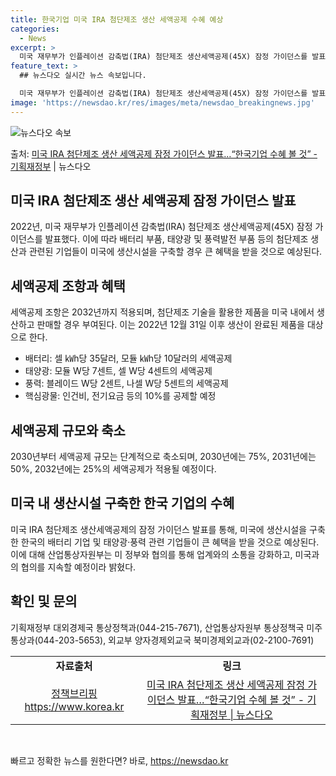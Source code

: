 ```yaml
---
title: 한국기업 미국 IRA 첨단제조 생산 세액공제 수혜 예상
categories:
  - News
excerpt: >
  미국 재무부가 인플레이션 감축법(IRA) 첨단제조 생산세액공제(45X) 잠정 가이던스를 발표했다. 정부는 미…
feature_text: >
  ## 뉴스다오 실시간 뉴스 속보입니다.

  미국 재무부가 인플레이션 감축법(IRA) 첨단제조 생산세액공제(45X) 잠정 가이던스를 발표했다. 정부는 미…
image: 'https://newsdao.kr/res/images/meta/newsdao_breakingnews.jpg'
---
```


![뉴스다오 속보](https://newsdao.kr/res/images/meta/newsdao_breakingnews.jpg)

<p>출처: <a href="https://newsdao.kr/2805" rel="dofollow">미국 IRA 첨단제조 생산 세액공제 잠정 가이던스 발표…“한국기업 수혜 볼 것” - 기획재정부</a> | 뉴스다오</p>

<h2 data-ke-size="size26">미국 IRA 첨단제조 생산 세액공제 잠정 가이던스 발표</h2>
<p data-ke-size="size16">2022년, 미국 재무부가 인플레이션 감축법(IRA) 첨단제조 생산세액공제(45X) 잠정 가이던스를 발표했다. 이에 따라 배터리 부품, 태양광 및 풍력발전 부품 등의 첨단제조 생산과 관련된 기업들이 미국에 생산시설을 구축할 경우 큰 혜택을 받을 것으로 예상된다.</p>

<h2 data-ke-size="size24">세액공제 조항과 혜택</h2>
<p data-ke-size="size16">세액공제 조항은 2032년까지 적용되며, 첨단제조 기술을 활용한 제품을 미국 내에서 생산하고 판매할 경우 부여된다. 이는 2022년 12월 31일 이후 생산이 완료된 제품을 대상으로 한다.</p>
<ul>
  <li>배터리: 셀 ㎾h당 35달러, 모듈 ㎾h당 10달러의 세액공제</li>
  <li>태양광: 모듈 W당 7센트, 셀 W당 4센트의 세액공제</li>
  <li>풍력: 블레이드 W당 2센트, 나셀 W당 5센트의 세액공제</li>
  <li>핵심광물: 인건비, 전기요금 등의 10%를 공제할 예정</li>
</ul>

<h2 data-ke-size="size24">세액공제 규모와 축소</h2>
<p data-ke-size="size16">2030년부터 세액공제 규모는 단계적으로 축소되며, 2030년에는 75%, 2031년에는 50%, 2032년에는 25%의 세액공제가 적용될 예정이다.</p>

<h2 data-ke-size="size24">미국 내 생산시설 구축한 한국 기업의 수혜</h2>
<p data-ke-size="size16">미국 IRA 첨단제조 생산세액공제의 잠정 가이던스 발표를 통해, 미국에 생산시설을 구축한 한국의 배터리 기업 및 태양광·풍력 관련 기업들이 큰 혜택을 받을 것으로 예상된다. 이에 대해 산업통상자원부는 미 정부와 협의를 통해 업계와의 소통을 강화하고, 미국과의 협의를 지속할 예정이라 밝혔다.</p>

<h2 data-ke-size="size24">확인 및 문의</h2>
<p data-ke-size="size16">기획재정부 대외경제국 통상정책과(044-215-7671), 산업통상자원부 통상정책국 미주통상과(044-203-5653), 외교부 양자경제외교국 북미경제외교과(02-2100-7691)</p>
<p data-ke-size="size16"></p>

<table>
  <tr>
    <td style="text-align: center; height: 17px;"><b>자료출처</b></td>
    <td style="text-align: center; height: 17px;"><b>링크</b></td>
  </tr>
  <tr>
    <td style="text-align: center; height: 17px;"><a href="https://newsdao.kr/2805">정책브리핑 https://www.korea.kr</a></td>
    <td style="text-align: center; height: 17px;"><a href="https://newsdao.kr/2805">미국 IRA 첨단제조 생산 세액공제 잠정 가이던스 발표…“한국기업 수혜 볼 것” - 기획재정부 | 뉴스다오</a></td>
  </tr>
</table>
<p data-ke-size="size16">&nbsp;</p> 

빠르고 정확한 뉴스를 원한다면? 바로, <a href="https://newsdao.kr" rel="dofollow">https://newsdao.kr</a>


    
